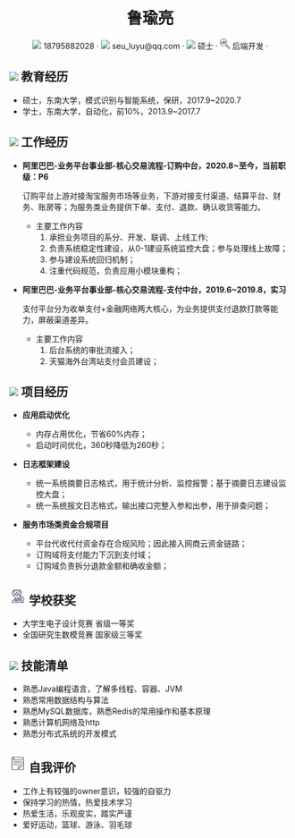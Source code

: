  <center>
     <h1>鲁瑜亮</h1>
     <div>
         <span>
             <img src="assets/phone-solid.svg" width="18px">
             18795882028
         </span>
         ·
         <span>
             <img src="assets/envelope-solid.svg" width="18px">
             seu_luyu@qq.com
         </span>
         ·
         <span>
             <img src="assets/graduation-cap-solid.svg" width="18px">
             硕士
         </span>
         ·
         <span>
             <img src="assets/job.svg" width="18px">
             后端开发
         </span>
         ·
     </div>
 </center>

## <img src="assets/graduation-cap-solid.svg" width="30px"> 教育经历
- 硕士，东南大学，模式识别与智能系统，保研，2017.9~2020.7
- 学士，东南大学，自动化，前10%，2013.9~2017.7

## <img src="assets/briefcase-solid.svg" width="30px"> 工作经历

- **阿里巴巴-业务平台事业部-核心交易流程-订购中台，2020.8~至今，当前职级：P6**
   
   订购平台上游对接淘宝服务市场等业务，下游对接支付渠道、结算平台、财务、账房等；为服务类业务提供下单、支付、退款、确认收货等能力。
    
   - 主要工作内容
      1. 承担业务项目的系分、开发、联调、上线工作;
      2. 负责系统稳定性建设，从0-1建设系统监控大盘；参与处理线上故障；
      3. 参与建设系统回归机制；
      4. 注重代码规范，负责应用小模块重构；


- **阿里巴巴-业务平台事业部-核心交易流程-支付中台，2019.6~2019.8，实习**

  支付平台分为收单支付+金融网络两大核心，为业务提供支付退款打款等能力，屏蔽渠道差异。

  - 主要工作内容
    1. 后台系统的审批流接入；
    2. 天猫海外台湾站支付会员建设；
    
## <img src="assets/project-diagram-solid.svg" width="30px"> 项目经历

- **应用启动优化**
  - 内存占用优化，节省60%内存；
  - 启动时间优化，360秒降低为260秒；


- **日志框架建设**
  - 统一系统摘要日志格式，用于统计分析、监控报警；基于摘要日志建设监控大盘；
  - 统一系统报文日志格式，输出接口完整入参和出参，用于排查问题；


- **服务市场类资金合规项目**
  - 平台代收代付资金存在合规风险；因此接入网商云资金链路；
  - 订购域将支付能力下沉到支付域；
  - 订购域负责拆分退款金额和确收金额；

## <img src="assets/champion.svg" width="30px"> 学校获奖
- 大学生电子设计竞赛 省级一等奖
- 全国研究生数模竞赛 国家级三等奖

## <img src="assets/tools-solid.svg" width="30px"> 技能清单

- 熟悉Java编程语言，了解多线程、容器、JVM
- 熟悉常用数据结构与算法
- 熟悉MySQL数据库，熟悉Redis的常用操作和基本原理
- 熟悉计算机网络及http
- 熟悉分布式系统的开发模式

## <img src="assets/evaluate.svg" width="30px"> 自我评价
- 工作上有较强的owner意识，较强的自驱力
- 保持学习的热情，热爱技术学习
- 热爱生活，乐观皮实，踏实严谨
- 爱好运动，篮球、游泳、羽毛球


